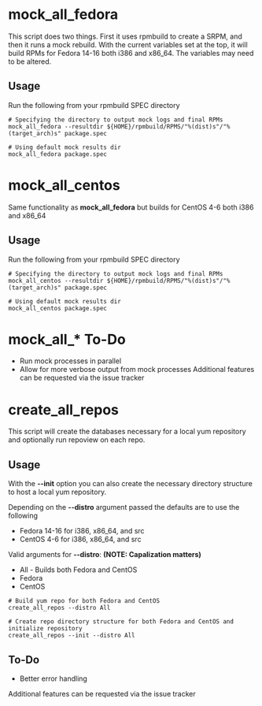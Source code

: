 # mock_all_fedora #

This script does two things.  First it uses rpmbuild to create a SRPM, and then it runs a mock rebuild.  With the current variables set at the top, it will build RPMs for Fedora 14-16 both i386 and x86_64.  The variables may need to be altered.

## Usage ##

Run the following from your rpmbuild SPEC directory

```
# Specifying the directory to output mock logs and final RPMs
mock_all_fedora --resultdir ${HOME}/rpmbuild/RPMS/"%(dist)s"/"%(target_arch)s" package.spec

# Using default mock results dir
mock_all_fedora package.spec
```
# mock_all_centos #

Same functionality as **mock_all_fedora** but builds for CentOS 4-6 both i386 and x86_64

## Usage ##

Run the following from your rpmbuild SPEC directory

```
# Specifying the directory to output mock logs and final RPMs
mock_all_centos --resultdir ${HOME}/rpmbuild/RPMS/"%(dist)s"/"%(target_arch)s" package.spec

# Using default mock results dir
mock_all_centos package.spec
```

# mock_all_* To-Do #

* Run mock processes in parallel
* Allow for more verbose output from mock processes
Additional features can be requested via the issue tracker

# create_all_repos #

This script will create the databases necessary for a local yum repository and optionally run repoview on each repo.

## Usage ##

With the **--init** option you can also create the necessary directory structure to host a local yum repository.

Depending on the **--distro** argument passed the defaults are to use the following

* Fedora 14-16 for i386, x86_64, and src
* CentOS 4-6 for i386, x86_64, and src

Valid arguments for **--distro**: **(NOTE: Capalization matters)**

* All - Builds both Fedora and CentOS
* Fedora
* CentOS

```
# Build yum repo for both Fedora and CentOS
create_all_repos --distro All

# Create repo directory structure for both Fedora and CentOS and initialize repository
create_all_repos --init --distro All
```
## To-Do ##

* Better error handling

Additional features can be requested via the issue tracker
